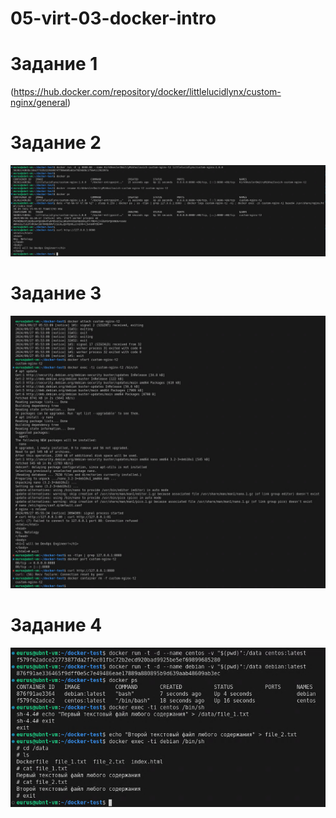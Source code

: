# 05-virt-03-docker-intro
# Задание 1
(https://hub.docker.com/repository/docker/littlelucidlynx/custom-nginx/general)

# Задание 2
![Image alt](https://github.com/littlelucidlynx/05-virt-03-docker-intro/raw/main/Screen/Docker001.png)

# Задание 3
![Image alt](https://github.com/littlelucidlynx/05-virt-03-docker-intro/raw/main//Screen/Docker002.png)

# Задание 4
![Image alt](https://github.com/littlelucidlynx/05-virt-03-docker-intro/raw/main//Screen/Docker003.png)
